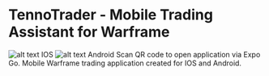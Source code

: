 # TennoTrader - Mobile Trading Assistant for Warframe
![alt text](https://qr.expo.dev/eas-update?updateId=9931c652-dbc5-4ac4-995d-052de0ed0f49&appScheme=exp&host=u.expo.dev)
IOS
![alt text]([exp://u.expo.dev/update/41573f2e-4ae0-4806-b557-392067137045](https://qr.expo.dev/eas-update?updateId=41573f2e-4ae0-4806-b557-392067137045&appScheme=exp&host=u.expo.dev))
Android
Scan QR code to open application via Expo Go.
Mobile Warframe trading application created for IOS and Android.
